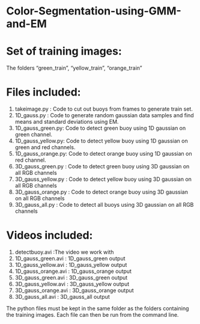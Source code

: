 # Color-Segmentation-using-GMM-and-EM

# Set of training images:
The folders “green_train”, “yellow_train”, “orange_train”  

# Files included:
1.	takeimage.py : Code to cut out buoys from frames to generate train set.
2.	1D_gauss.py : Code to generate random gaussian data samples and find means and standard deviations using EM.
3.	1D_gauss_green.py: Code to detect green buoy using 1D gaussian on green channel.
4.	1D_gauss_yellow.py: Code to detect yellow buoy using 1D gaussian on green and red channels.
5.	1D_gauss_orange.py: Code to detect orange buoy using 1D gaussian on red channel.
6.	3D_gauss_green.py :  Code to detect green buoy using 3D gaussian on all RGB channels
7.	3D_gauss_yellow.py :  Code to detect yellow buoy using 3D gaussian on all RGB channels
8.	3D_gauss_orange.py :  Code to detect orange buoy using 3D gaussian on all RGB channels
9.	3D_gauss_all.py :  Code to detect all buoys using 3D gaussian on all RGB channels 

# Videos included:
1.	detectbuoy.avi :The video we work with
2.	1D_gauss_green.avi : 1D_gauss_green output
3.	1D_gauss_yellow.avi : 1D_gauss_yellow output
4.	1D_gauss_orange.avi : 1D_gauss_orange output
5.	3D_gauss_green.avi : 3D_gauss_green output
6.	3D_gauss_yellow.avi : 3D_gauss_yellow output
7.	3D_gauss_orange.avi : 3D_gauss_orange output
8.	3D_gauss_all.avi : 3D_gauss_all output 

The python files must be kept in the same folder as the folders containing the training images. Each file can then be run from the command line.
